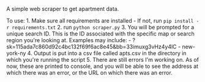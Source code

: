 A simple web scraper to get apartment data.

To use:
	1. Make sure all requirements are installed
		- If not, run `pip install -r requirements.txt`
	2. run `python scraper.py`
	3. You will be prompted for a unique search ID. This is the ID associated with the specific map or search region you're looking at. Examples may include:
		- ?sk=115ada7c860d92c4bc132f69f6ac8e45&bb=33imuxg3vHz4y4lC
		- new-york-ny
	4. Output is put into a csv file called apts.csv in the directory in which you're running the script
	5. There are still errors I'm working on. As of now, these are printed to console, and you will be able to see the address at which there was an error, or the URL on which there was an error.
